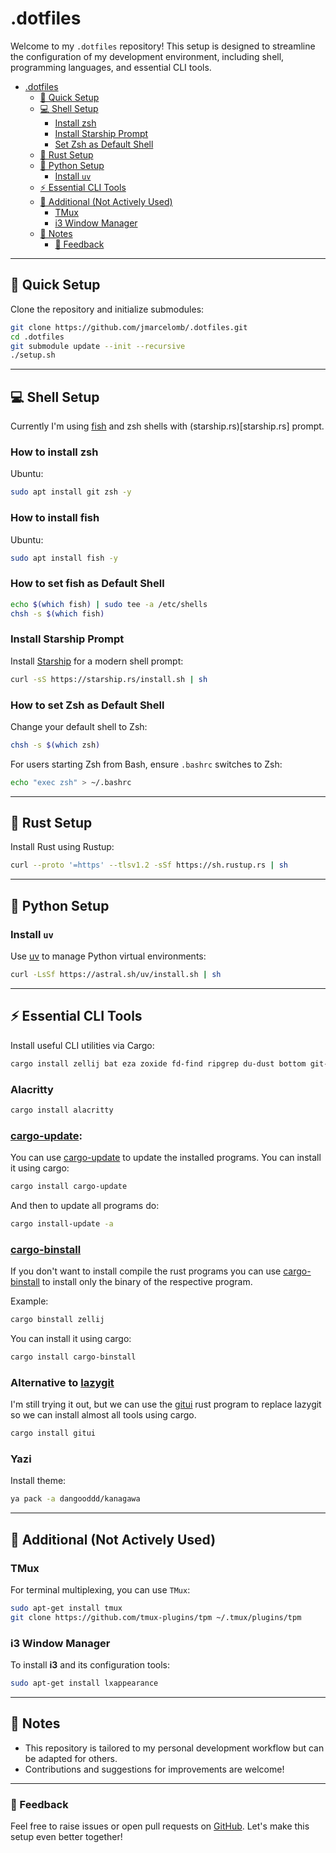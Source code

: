 # .dotfiles

Welcome to my `.dotfiles` repository!
This setup is designed to streamline the configuration of my development environment,
including shell, programming languages, and essential CLI tools.

<!--toc:start-->
- [.dotfiles](#dotfiles)
  - [🚀 Quick Setup](#🚀-quick-setup)
  - [💻 Shell Setup](#💻-shell-setup)
    - [Install zsh](#install-zsh)
    - [Install Starship Prompt](#install-starship-prompt)
    - [Set Zsh as Default Shell](#set-zsh-as-default-shell)
  - [🦀 Rust Setup](#🦀-rust-setup)
  - [🐍 Python Setup](#🐍-python-setup)
    - [Install `uv`](#install-uv)
  - [⚡ Essential CLI Tools](#essential-cli-tools)
  - [🔧 Additional (Not Actively Used)](#🔧-additional-not-actively-used)
    - [TMux](#tmux)
    - [i3 Window Manager](#i3-window-manager)
  - [📝 Notes](#📝-notes)
    - [🌟 Feedback](#🌟-feedback)
<!--toc:end-->

---

## 🚀 Quick Setup

Clone the repository and initialize submodules:

```sh
git clone https://github.com/jmarcelomb/.dotfiles.git
cd .dotfiles
git submodule update --init --recursive
./setup.sh
```

---

## 💻 Shell Setup

Currently I'm using [fish](https://fishshell.com/) and zsh shells with (starship.rs)[starship.rs] prompt.

### How to install zsh

Ubuntu:

```sh
sudo apt install git zsh -y
```

### How to install fish

Ubuntu:

```sh
sudo apt install fish -y
```
### How to set fish as Default Shell

```sh
echo $(which fish) | sudo tee -a /etc/shells
chsh -s $(which fish)
```

### Install Starship Prompt

Install [Starship](https://starship.rs/) for a modern shell prompt:

```sh
curl -sS https://starship.rs/install.sh | sh
```

### How to set Zsh as Default Shell

Change your default shell to Zsh:

```sh
chsh -s $(which zsh)
```

For users starting Zsh from Bash, ensure `.bashrc` switches to Zsh:

```sh
echo "exec zsh" > ~/.bashrc
```

---

## 🦀 Rust Setup

Install Rust using Rustup:

```sh
curl --proto '=https' --tlsv1.2 -sSf https://sh.rustup.rs | sh
```

---

## 🐍 Python Setup

### Install `uv`

Use [uv](https://astral.sh/uv/) to manage Python virtual environments:

```sh
curl -LsSf https://astral.sh/uv/install.sh | sh
```

---

## ⚡ Essential CLI Tools

Install useful CLI utilities via Cargo:

```sh
cargo install zellij bat eza zoxide fd-find ripgrep du-dust bottom git-delta typos-cli yazi-fm yazi-cli
```

### Alacritty

```sh
cargo install alacritty
```

### [cargo-update](https://github.com/nabijaczleweli/cargo-update):

You can use [cargo-update](https://github.com/nabijaczleweli/cargo-update) to update the installed programs. You can install it using cargo:

```sh
cargo install cargo-update
```

And then to update all programs do:

```sh
cargo install-update -a
```

### [cargo-binstall](https://github.com/cargo-bins/cargo-binstall)

If you don't want to install compile the rust programs you can use [cargo-binstall](https://github.com/cargo-bins/cargo-binstall) to install only the binary of the respective program.

Example:
```sh
cargo binstall zellij
```

You can install it using cargo:

```sh
cargo install cargo-binstall
```

### Alternative to [lazygit](https://github.com/jesseduffield/lazygit)

I'm still trying it out, but we can use the [gitui](https://github.com/extrawurst/gitui) rust program to replace lazygit so we can install almost all tools using cargo.

```sh
cargo install gitui
```

### Yazi

Install theme:

```sh
ya pack -a dangooddd/kanagawa
```

---

## 🔧 Additional (Not Actively Used)

### TMux

For terminal multiplexing, you can use `TMux`:

```sh
sudo apt-get install tmux
git clone https://github.com/tmux-plugins/tpm ~/.tmux/plugins/tpm
```

### i3 Window Manager

To install **i3** and its configuration tools:

```sh
sudo apt-get install lxappearance
```

---

## 📝 Notes

- This repository is tailored to my personal development workflow but can be
adapted for others.
- Contributions and suggestions for improvements are welcome!

---

### 🌟 Feedback

Feel free to raise issues or open pull requests on [GitHub](https://github.com/jmarcelomb/.dotfiles).
Let's make this setup even better together!
